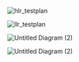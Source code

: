 

![hlr_testplan](https://user-images.githubusercontent.com/78857426/107907270-3f614f80-6f79-11eb-912f-8a5836eaaee2.PNG)

![llr_testplan](https://user-images.githubusercontent.com/78857426/107907368-89e2cc00-6f79-11eb-857c-27936798e51a.PNG)


![Untitled Diagram (2)](https://user-images.githubusercontent.com/78871909/107907416-a67f0400-6f79-11eb-9b47-c85b56c41442.jpg)




![Untitled Diagram (2)](https://user-images.githubusercontent.com/78871909/107907416-a67f0400-6f79-11eb-9b47-c85b56c41442.jpg)



